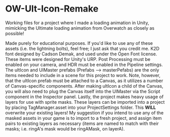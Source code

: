 # OW-Ult-Icon-Remake
Working files for a project where I made a loading animation in Unity, mimicking the Ultimate loading animation from Overwatch as closely as possible! 

Made purely for educational purposes. If you'd like to use any of these assets (i.e. the lightning bolts), feel free; I just ask that you credit me. K2D font designed by Cadson Demak, and used under the Open Font license. 
These items were designed for Unity's URP. Post Processing must be enabled on your camera, and HDR must be enabled in the Pipeline settings. 
The ultIcon and UIMaster prefabs (Prefabs --> masterPefabs) are the only items needed to include in a scene for this project to work. Note, however, that the ultIcon prefab must be attached to a Canvas, as it utilizes a number of Canvas-specific components. 
After making ultIcon a child of the Canvas, you will also need to plug the Canvas itself into the UIMaster via the Script component in the Inspector panel. 
Lastly, the project makes heavy usage of layers for use with sprite masks. These layers can be imported into a project by placing TagManager.asset into your ProjectSettings folder. This <b>WILL</b> overwrite your existing layers! My suggestion if you intend to use any of the masked assets in your game is to import to a fresh project, and assign item pairs to existing layers as necessary (items are named to match with their masks; i.e. ringA's mask would be ringAMask, on layerA).
